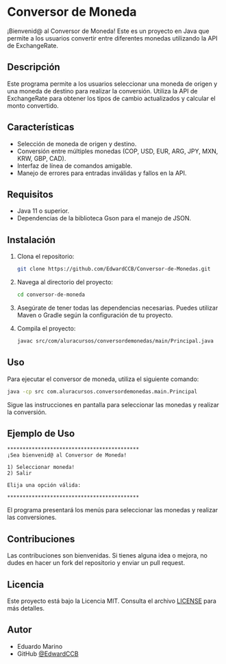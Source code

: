 # Conversor de Moneda

¡Bienvenid@ al Conversor de Moneda! Este es un proyecto en Java que permite a los usuarios convertir entre diferentes monedas utilizando la API de ExchangeRate.

## Descripción

Este programa permite a los usuarios seleccionar una moneda de origen y una moneda de destino para realizar la conversión. Utiliza la API de ExchangeRate para obtener los tipos de cambio actualizados y calcular el monto convertido.

## Características

- Selección de moneda de origen y destino.
- Conversión entre múltiples monedas (COP, USD, EUR, ARG, JPY, MXN, KRW, GBP, CAD).
- Interfaz de línea de comandos amigable.
- Manejo de errores para entradas inválidas y fallos en la API.

## Requisitos

- Java 11 o superior.
- Dependencias de la biblioteca Gson para el manejo de JSON.

## Instalación

1. Clona el repositorio:
   ```bash
   git clone https://github.com/EdwardCCB/Conversor-de-Monedas.git

2. Navega al directorio del proyecto:
   ```bash
   cd conversor-de-moneda

3. Asegúrate de tener todas las dependencias necesarias. Puedes utilizar Maven o Gradle según la configuración de tu proyecto.


4. Compila el proyecto:
   ```bash
   javac src/com/aluracursos/conversordemonedas/main/Principal.java

## Uso

Para ejecutar el conversor de moneda, utiliza el siguiente comando:
   ```bash
   java -cp src com.aluracursos.conversordemonedas.main.Principal
   ```
Sigue las instrucciones en pantalla para seleccionar las monedas y realizar la conversión.

## Ejemplo de Uso

```plaintext
*******************************************
¡Sea bienvenid@ al Conversor de Moneda!

1) Seleccionar moneda!
2) Salir
              
Elija una opción válida: 

*******************************************
```

El programa presentará los menús para seleccionar las monedas y realizar las conversiones.

## Contribuciones

Las contribuciones son bienvenidas. Si tienes alguna idea o mejora, no dudes en hacer un fork del repositorio y enviar un pull request.

## Licencia

Este proyecto está bajo la Licencia MIT. Consulta el archivo [LICENSE](LICENSE) para más detalles.

## Autor

- Eduardo Marino
- GitHub [@EdwardCCB](https://github.com/edwardccb)